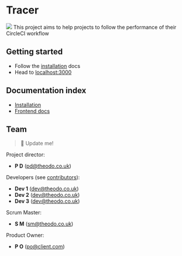 # Tracer

![](https://gear.blizzard.com/media/catalog/product/o/w/ow-gold-tracer-video.jpg)
This project aims to help projects to follow the performance of their CircleCI workflow

## Getting started

- Follow the [installation](./docs/installation.md) docs
- Head to [localhost:3000](http://localhost:3000)

## Documentation index

- [Installation](./docs/installation.md)
- [Frontend docs](./frontend/README.md)

## Team

> 🚧 Update me!

Project director:

- **P D** (pd@theodo.co.uk)

Developers (see [contributors](../../graphs/contributors)):

- **Dev 1** (dev@theodo.co.uk)
- **Dev 2** (dev@theodo.co.uk)
- **Dev 3** (dev@theodo.co.uk)

Scrum Master:

- **S M** (sm@theodo.co.uk)

Product Owner:

- **P O** (po@client.com)
